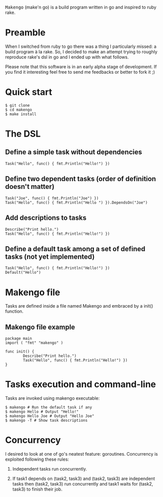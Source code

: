 <tt>Makengo</tt> (make'n go) is a build program written in go and inspired to
ruby rake.

# Preamble

When I switched from ruby to go there was a thing I particularly
missed: a build program à la rake. So, I decided to make an attempt
trying to roughly reproduce rake's dsl in go and I ended up with what
follows.

Please note that this software is in an early alpha stage of
development. If you find it interesting feel free to send me feedbacks
or better to fork it ;)

# Quick start

    $ git clone 
    $ cd makengo
    $ make install

# The DSL

## Define a simple task without dependencies

    Task("Hello", func() { fmt.Println("Hello!") })

## Define two dependent tasks (order of definition doesn't matter)

    Task("Joe", func() { fmt.Println("Joe") })
    Task("Hello", func() { fmt.Println("Hello ") }).DependsOn("Joe")

## Add descriptions to tasks

    Describe("Print hello.")
    Task("Hello", func() { fmt.Println("Hello!") })

## Define a default task among a set of defined tasks (not yet implemented)

    Task("Hello", func() { fmt.Println("Hello!") })
    Default("Hello")

# Makengo file

Tasks are defined inside a file named Makengo and embraced by a init()
function.

## Makengo file example

    package main
    import ( "fmt" "makengo" )

    func init() {
            Describe("Print hello.")
            Task("Hello", func() { fmt.Println("Hello!") })
    }

# Tasks execution and command-line

Tasks are invoked using makengo executable:

    $ makengo # Run the default task if any
    $ makengo Hello # Output "Hello!"
    $ makengo Hello Joe # Output "Hello Joe"
    $ makengo -T # Show task descriptions

# Concurrency

I desired to look at one of go's neatest feature: goroutines. Concurrency 
is exploited following these rules:

1. Independent tasks run concurrently. 

2. If task1 depends on (task2, task3) and (task2, task3) are independent 
tasks then (task2, task3) run concurrently and task1 waits for (task2, 
task3) to finish their job.


